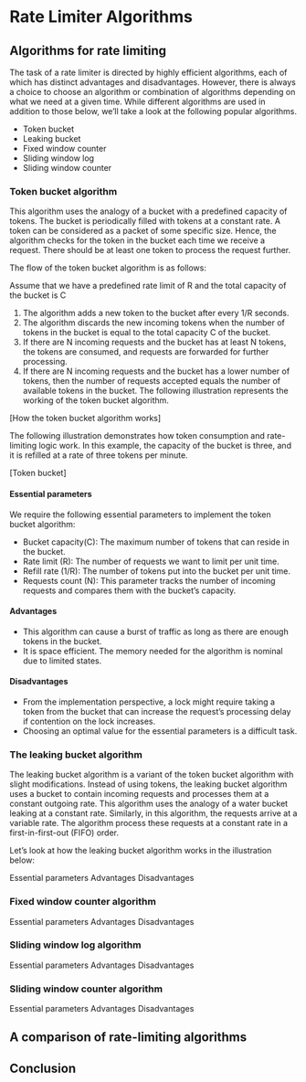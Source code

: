 # Rate Limiter Algorithms
## Algorithms for rate limiting
The task of a rate limiter is directed by highly efficient algorithms, each of which has distinct advantages and disadvantages. However, there is always a choice to choose an algorithm or combination of algorithms depending on what we need at a given time. While different algorithms are used in addition to those below, we’ll take a look at the following popular algorithms.

- Token bucket
- Leaking bucket
- Fixed window counter
- Sliding window log
- Sliding window counter

### Token bucket algorithm
This algorithm uses the analogy of a bucket with a predefined capacity of tokens. The bucket is periodically filled with tokens at a constant rate. A token can be considered as a packet of some specific size. Hence, the algorithm checks for the token in the bucket each time we receive a request. There should be at least one token to process the request further.

The flow of the token bucket algorithm is as follows:

Assume that we have a predefined rate limit of R and the total capacity of the bucket is C
1. The algorithm adds a new token to the bucket after every 1/R seconds.
2. The algorithm discards the new incoming tokens when the number of tokens in the bucket is equal to the total capacity C of the bucket.
3. If there are N incoming requests and the bucket has at least N tokens, the tokens are consumed, and requests are forwarded for further processing.
4. If there are N incoming requests and the bucket has a lower number of tokens, then the number of requests accepted equals the number of available tokens in the bucket.
The following illustration represents the working of the token bucket algorithm.

[How the token bucket algorithm works]

The following illustration demonstrates how token consumption and rate-limiting logic work. In this example, the capacity of the bucket is three, and it is refilled at a rate of three tokens per minute.

[Token bucket]

#### Essential parameters
We require the following essential parameters to implement the token bucket algorithm:

- Bucket capacity(C): The maximum number of tokens that can reside in the bucket.
- Rate limit (R): The number of requests we want to limit per unit time.
- Refill rate (1/R): The number of tokens put into the bucket per unit time.
- Requests count (N): This parameter tracks the number of incoming requests and compares them with the bucket’s capacity.

#### Advantages
- This algorithm can cause a burst of traffic as long as there are enough tokens in the bucket.
- It is space efficient. The memory needed for the algorithm is nominal due to limited states.
#### Disadvantages
- From the implementation perspective, a lock might require taking a token from the bucket that can increase the request’s processing delay if contention on the lock increases.
- Choosing an optimal value for the essential parameters is a difficult task.

### The leaking bucket algorithm
The leaking bucket algorithm is a variant of the token bucket algorithm with slight modifications. Instead of using tokens, the leaking bucket algorithm uses a bucket to contain incoming requests and processes them at a constant outgoing rate. This algorithm uses the analogy of a water bucket leaking at a constant rate. Similarly, in this algorithm, the requests arrive at a variable rate. The algorithm process these requests at a constant rate in a first-in-first-out (FIFO) order.

Let’s look at how the leaking bucket algorithm works in the illustration below:

Essential parameters
Advantages
Disadvantages
### Fixed window counter algorithm
Essential parameters
Advantages
Disadvantages
### Sliding window log algorithm
Essential parameters
Advantages
Disadvantages
### Sliding window counter algorithm
Essential parameters
Advantages
Disadvantages
## A comparison of rate-limiting algorithms
## Conclusion
